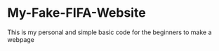 # My-Fake-FIFA-Website
This is my personal and simple basic code for the beginners to make a webpage
